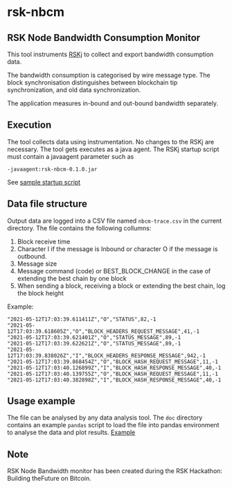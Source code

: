 # rsk-nbcm
## RSK Node Bandwidth Consumption Monitor


This tool  instruments [RSKj](https://github.com/rsksmart/rskj) to collect and export bandwidth consumption data.

The bandwidth consumption is categorised by wire message type. The block synchronisation distinguishes between blockchain tip synchronization, and old data synchronization.

The application measures in-bound and out-bound bandwidth separately.

## Execution

The tool collects data using instrumentation. No changes to the RSKj are necessary. The tool gets executes as a java agent. The RSKj startup script must contain a javaagent parameter such as

```-javaagent:rsk-nbcm-0.1.0.jar  ```

See [sample startup script](doc/rsk-nbcm)


## Data file structure

Output data are logged into a CSV file named `nbcm-trace.csv` in the current directory. The file contains the following collumns:

1. Block receive time
2. Character I if the message is Inbound or character O if the message is outbound.
3. Message size
4. Message command (code) or BEST_BLOCK_CHANGE in the case of extending the best chain by one block
5. When sending a block, receiving a block or extending the best chain, log the block height
 

Example:

```
"2021-05-12T17:03:39.611411Z","O","STATUS",82,-1
"2021-05-12T17:03:39.618605Z","O","BLOCK_HEADERS_REQUEST_MESSAGE",41,-1
"2021-05-12T17:03:39.621401Z","O","STATUS_MESSAGE",89,-1
"2021-05-12T17:03:39.622621Z","O","STATUS_MESSAGE",89,-1
"2021-05-12T17:03:39.838026Z","I","BLOCK_HEADERS_RESPONSE_MESSAGE",942,-1
"2021-05-12T17:03:39.868454Z","O","BLOCK_HASH_REQUEST_MESSAGE",11,-1
"2021-05-12T17:03:40.126899Z","I","BLOCK_HASH_RESPONSE_MESSAGE",40,-1
"2021-05-12T17:03:40.139755Z","O","BLOCK_HASH_REQUEST_MESSAGE",11,-1
"2021-05-12T17:03:40.382898Z","I","BLOCK_HASH_RESPONSE_MESSAGE",40,-1
```


## Usage example 

The file can be analysed by any data analysis tool. The `doc` directory contains an example `pandas` script to load the file into pandas environment to analyse the data and plot results.
[Example](doc/pandas.pdf)


## Note


RSK Node Bandwidth monitor has been created during the RSK Hackathon: Building theFuture on Bitcoin.
